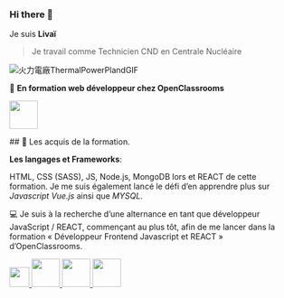 ### Hi there 👋
Je suis **Livaï**

> Je travail comme Technicien CND en Centrale Nucléaire 

![火力電廠ThermalPowerPlandGIF](https://github.com/merliotte/merliotte/assets/105237073/e612aeaf-a3e5-43c0-b3b2-ddc3b97c3243)

 🔭 **En formation web développeur chez OpenClassrooms**
 <br/>
 <p>
  <img width="50px" src="https://upload.wikimedia.org/wikipedia/fr/thumb/0/0d/Logo_OpenClassrooms.png/225px-Logo_OpenClassrooms.png" alt"HTML"/>
 </p>
## 🌱 Les acquis de la formation.

  **Les langages et Frameworks**: 

   HTML, CSS (SASS), JS, Node.js, MongoDB lors et REACT de cette formation. Je me suis également lancé le défi d’en apprendre plus sur *Javascript* *Vue.js* ainsi     que *MYSQL*.

  💻 Je suis à la recherche d’une alternance en tant que développeur JavaScript / REACT, commençant au plus tôt, afin de me lancer dans la formation «   Développeur Frontend Javascript et REACT » d’OpenClassrooms.


<p>
  <a href= "https://www.w3schools.com/css/">
  <img width="35px" src="https://upload.wikimedia.org/wikipedia/commons/thumb/d/d5/CSS3_logo_and_wordmark.svg/langfr-800px-CSS3_logo_and_wordmark.svg.png" alt"CSS"/>
  </a>
  <a href= "https://fr.wikipedia.org/wiki/HTML5">
  <img width="50px" src="https://upload.wikimedia.org/wikipedia/commons/thumb/6/61/HTML5_logo_and_wordmark.svg/800px-HTML5_logo_and_wordmark.svg.png" alt"HTML"/>
  </a>
  <a href= "https://grafikart.fr/tutoriels/javascript">
  <img width="50px" src="https://grafikart.fr/uploads/icons/javascript.svg" alt"CSS"/>
  </a>
  <a href= "https://fr.legacy.reactjs.org/">
  <img width="50px" src="https://upload.wikimedia.org/wikipedia/commons/a/a7/React-icon.svg" alt"CSS"/>
  </a>
</p>






<!--
**merliotte/merliotte** is a ✨ _special_ ✨ repository because its `README.md` (this file) appears on your GitHub profile.

Here are some ideas to get you started:

- 🔭 I’m currently working on ...
- 🌱 I’m currently learning ...
- 👯 I’m looking to collaborate on ...
- 🤔 I’m looking for help with ...
- 💬 Ask me about ...
- 📫 How to reach me: ...
- 😄 Pronouns: ...
- ⚡ Fun fact: ...
-->
